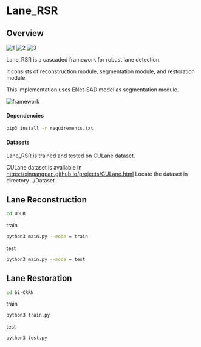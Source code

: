 Lane_RSR
========
Overview
--------
![1](https://user-images.githubusercontent.com/62361339/147277573-87d250f2-fc52-4b87-9bca-b8dd4d1b9637.gif)
![2](https://user-images.githubusercontent.com/62361339/147277615-b4d9691a-d588-4bed-83e9-b1ca13fb3287.gif)
![3](https://user-images.githubusercontent.com/62361339/147277622-71644a2d-9d05-4abc-a542-39ac957b74fe.gif)

Lane_RSR is a cascaded framework for robust lane detection.

It consists of reconstruction module, segmentation module, and restoration module.

This implementation uses ENet-SAD model as segmentation module.

![framework](https://user-images.githubusercontent.com/62361339/147280796-7fc24e41-f7a9-4dbf-9047-0272e755a775.PNG)


#### Dependencies
```bash
pip3 install -r requirements.txt
```

#### Datasets
Lane_RSR is trained and tested on CULane dataset.

CULane dataset is available in <https://xingangpan.github.io/projects/CULane.html>
Locate the dataset in directory ../Dataset

Lane Reconstruction
-------------------
```bash
cd UDLR
```

train
```bash
python3 main.py --mode = train
```

test
```bash
python3 main.py --mode = test
```


Lane Restoration
-----------------
```bash
cd bi-CRRN
```

train
```bash
python3 train.py
```

test
```bash
python3 test.py
```
